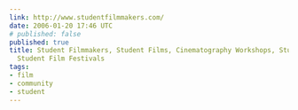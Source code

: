 ```yaml
---
link: http://www.studentfilmmakers.com/
date: 2006-01-20 17:46 UTC
# published: false
published: true
title: Student Filmmakers, Student Films, Cinematography Workshops, Student Film Contests,
  Student Film Festivals
tags:
- film
- community
- student
---
```



